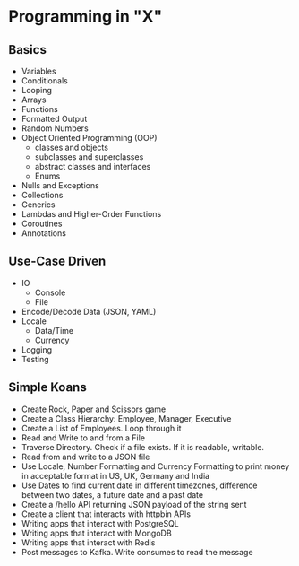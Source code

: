 # Programming in "X"

## Basics 
- Variables
- Conditionals
- Looping
- Arrays
- Functions
- Formatted Output
- Random Numbers 
- Object Oriented Programming (OOP)
  + classes and objects
  + subclasses and superclasses
  + abstract classes and interfaces
  + Enums
- Nulls and Exceptions
- Collections
- Generics
- Lambdas and Higher-Order Functions
- Coroutines
- Annotations

## Use-Case Driven
- IO
  + Console
  + File
- Encode/Decode Data (JSON, YAML)
- Locale
  + Data/Time
  + Currency
- Logging
- Testing

## Simple Koans
- Create Rock, Paper and Scissors game
- Create a Class Hierarchy: Employee, Manager, Executive
- Create a List of Employees. Loop through it
- Read and Write to and from a File
- Traverse Directory. Check if a file exists. If it is readable, writable.
- Read from and write to a JSON file
- Use Locale, Number Formatting and Currency Formatting to print money in acceptable format in US, UK, Germany and India 
- Use Dates to find current date in different timezones, difference between two dates, a future date and a past date
- Create a /hello API returning JSON payload of the string sent
- Create a client that interacts with httpbin APIs
- Writing apps that interact with PostgreSQL
- Writing apps that interact with MongoDB
- Writing apps that interact with Redis
- Post messages to Kafka. Write consumes to read the message
